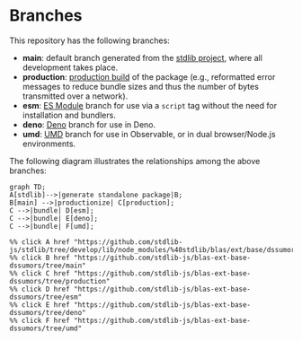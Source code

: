 <!--

@license Apache-2.0

Copyright (c) 2022 The Stdlib Authors.

Licensed under the Apache License, Version 2.0 (the "License");
you may not use this file except in compliance with the License.
You may obtain a copy of the License at

    http://www.apache.org/licenses/LICENSE-2.0

Unless required by applicable law or agreed to in writing, software
distributed under the License is distributed on an "AS IS" BASIS,
WITHOUT WARRANTIES OR CONDITIONS OF ANY KIND, either express or implied.
See the License for the specific language governing permissions and
limitations under the License.

-->

# Branches

This repository has the following branches:

-   **main**: default branch generated from the [stdlib project][stdlib-url], where all development takes place.
-   **production**: [production build][production-url] of the package (e.g., reformatted error messages to reduce bundle sizes and thus the number of bytes transmitted over a network).
-   **esm**: [ES Module][esm-url] branch for use via a `script` tag without the need for installation and bundlers.
-   **deno**: [Deno][deno-url] branch for use in Deno.
-   **umd**: [UMD][umd-url] branch for use in Observable, or in dual browser/Node.js environments.

The following diagram illustrates the relationships among the above branches:

```mermaid
graph TD;
A[stdlib]-->|generate standalone package|B;
B[main] -->|productionize| C[production];
C -->|bundle| D[esm];
C -->|bundle| E[deno];
C -->|bundle| F[umd];

%% click A href "https://github.com/stdlib-js/stdlib/tree/develop/lib/node_modules/%40stdlib/blas/ext/base/dssumors"
%% click B href "https://github.com/stdlib-js/blas-ext-base-dssumors/tree/main"
%% click C href "https://github.com/stdlib-js/blas-ext-base-dssumors/tree/production"
%% click D href "https://github.com/stdlib-js/blas-ext-base-dssumors/tree/esm"
%% click E href "https://github.com/stdlib-js/blas-ext-base-dssumors/tree/deno"
%% click F href "https://github.com/stdlib-js/blas-ext-base-dssumors/tree/umd"
```

[stdlib-url]: https://github.com/stdlib-js/stdlib/tree/develop/lib/node_modules/%40stdlib/blas/ext/base/dssumors
[production-url]: https://github.com/stdlib-js/blas-ext-base-dssumors/tree/production
[deno-url]: https://github.com/stdlib-js/blas-ext-base-dssumors/tree/deno
[umd-url]: https://github.com/stdlib-js/blas-ext-base-dssumors/tree/umd
[esm-url]: https://github.com/stdlib-js/blas-ext-base-dssumors/tree/esm